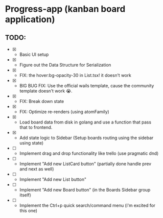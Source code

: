 # Progress-app (kanban board application)

## TODO:

- [x] - Basic UI setup
- [x] - Figure out the Data Structure for Serialization
- [x] - FIX: the hover:bg-opacity-30 in List.tsx! it doesn't work
- [x] - BIG BUG FIX: Use the official wails template, cause the community template doesn't work 😭.
- [x] - FIX: Break down state
- [x] - FIX: Optimize re-renders (using atomFamily)
- [x] - Load board data from disk in golang and use a function that pass that to frontend.
- [x] - Add state logic to Sidebar (Setup boards routing using the sidebar using state)

- [ ] - Implement drag and drop functionality like trello (use pragmatic dnd)

- [ ] - Implement "Add new ListCard button" (partially done handle prev and next as well)
- [ ] - Implement "Add new List button"
- [ ] - Implement "Add new Board button" (in the Boards Sidebar group itself)
- [ ] - Implement the Ctrl+p quick search/command menu (i'm excited for this one)
